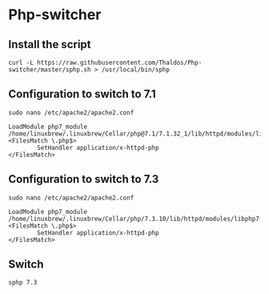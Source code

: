 # Php-switcher

## Install the script
`curl -L https://raw.githubusercontent.com/Thaldos/Php-switcher/master/sphp.sh > /usr/local/bin/sphp`


## Configuration to switch to 7.1
`sudo nano /etc/apache2/apache2.conf`

```
LoadModule php7_module /home/linuxbrew/.linuxbrew/Cellar/php@7.1/7.1.32_1/lib/httpd/modules/libphp7.so
<FilesMatch \.php$>
        SetHandler application/x-httpd-php
</FilesMatch>
```

## Configuration to switch to 7.3
`sudo nano /etc/apache2/apache2.conf`

```
LoadModule php7_module /home/linuxbrew/.linuxbrew/Cellar/php/7.3.10/lib/httpd/modules/libphp7.so
<FilesMatch \.php$>
        SetHandler application/x-httpd-php
</FilesMatch>
```

## Switch
`sphp 7.3`